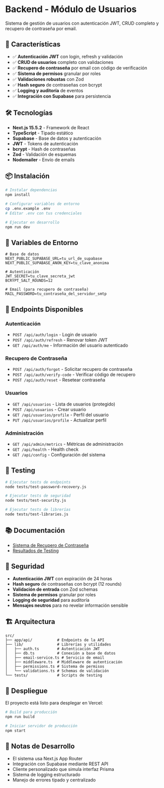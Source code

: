 # Backend - Módulo de Usuarios

Sistema de gestión de usuarios con autenticación JWT, CRUD completo y recupero de contraseña por email.

## 🚀 Características

- ✅ **Autenticación JWT** con login, refresh y validación
- ✅ **CRUD de usuarios** completo con validaciones
- ✅ **Recupero de contraseña** por email con código de verificación
- ✅ **Sistema de permisos** granular por roles
- ✅ **Validaciones robustas** con Zod
- ✅ **Hash seguro** de contraseñas con bcrypt
- ✅ **Logging y auditoría** de eventos
- ✅ **Integración con Supabase** para persistencia

## 🛠️ Tecnologías

- **Next.js 15.5.2** - Framework de React
- **TypeScript** - Tipado estático
- **Supabase** - Base de datos y autenticación
- **JWT** - Tokens de autenticación
- **bcrypt** - Hash de contraseñas
- **Zod** - Validación de esquemas
- **Nodemailer** - Envío de emails

## 📦 Instalación

```bash
# Instalar dependencias
npm install

# Configurar variables de entorno
cp .env.example .env
# Editar .env con tus credenciales

# Ejecutar en desarrollo
npm run dev
```

## 🔧 Variables de Entorno

```env
# Base de datos
NEXT_PUBLIC_SUPABASE_URL=tu_url_de_supabase
NEXT_PUBLIC_SUPABASE_ANON_KEY=tu_clave_anonima

# Autenticación
JWT_SECRET=tu_clave_secreta_jwt
BCRYPT_SALT_ROUNDS=12

# Email (para recupero de contraseña)
MAIL_PASSWORD=tu_contraseña_del_servidor_smtp
```

## 📡 Endpoints Disponibles

### Autenticación
- `POST /api/auth/login` - Login de usuario
- `POST /api/auth/refresh` - Renovar token JWT
- `GET /api/auth/me` - Información del usuario autenticado

### Recupero de Contraseña
- `POST /api/auth/forgot` - Solicitar recupero de contraseña
- `POST /api/auth/verify-code` - Verificar código de recupero
- `POST /api/auth/reset` - Resetear contraseña

### Usuarios
- `GET /api/usuarios` - Lista de usuarios (protegido)
- `POST /api/usuarios` - Crear usuario
- `GET /api/usuarios/profile` - Perfil del usuario
- `PUT /api/usuarios/profile` - Actualizar perfil

### Administración
- `GET /api/admin/metrics` - Métricas de administración
- `GET /api/health` - Health check
- `GET /api/config` - Configuración del sistema

## 🧪 Testing

```bash
# Ejecutar tests de endpoints
node tests/test-password-recovery.js

# Ejecutar tests de seguridad
node tests/test-security.js

# Ejecutar tests de librerías
node tests/test-libraries.js
```

## 📚 Documentación

- [Sistema de Recupero de Contraseña](./PASSWORD_RECOVERY.md)
- [Resultados de Testing](./tests/TESTING_RESULTS.md)

## 🔐 Seguridad

- **Autenticación JWT** con expiración de 24 horas
- **Hash seguro** de contraseñas con bcrypt (12 rounds)
- **Validación de entrada** con Zod schemas
- **Sistema de permisos** granular por roles
- **Logging de seguridad** para auditoría
- **Mensajes neutros** para no revelar información sensible

## 🏗️ Arquitectura

```
src/
├── app/api/           # Endpoints de la API
├── lib/               # Librerías y utilidades
│   ├── auth.ts        # Autenticación JWT
│   ├── db.ts          # Conexión a base de datos
│   ├── email-service.ts # Servicio de email
│   ├── middleware.ts  # Middleware de autenticación
│   ├── permissions.ts # Sistema de permisos
│   └── validations.ts # Schemas de validación
└── tests/             # Scripts de testing
```

## 🚀 Despliegue

El proyecto está listo para desplegar en Vercel:

```bash
# Build para producción
npm run build

# Iniciar servidor de producción
npm start
```

## 📝 Notas de Desarrollo

- El sistema usa Next.js App Router
- Integración con Supabase mediante REST API
- Cliente personalizado que simula interfaz Prisma
- Sistema de logging estructurado
- Manejo de errores tipado y centralizado
